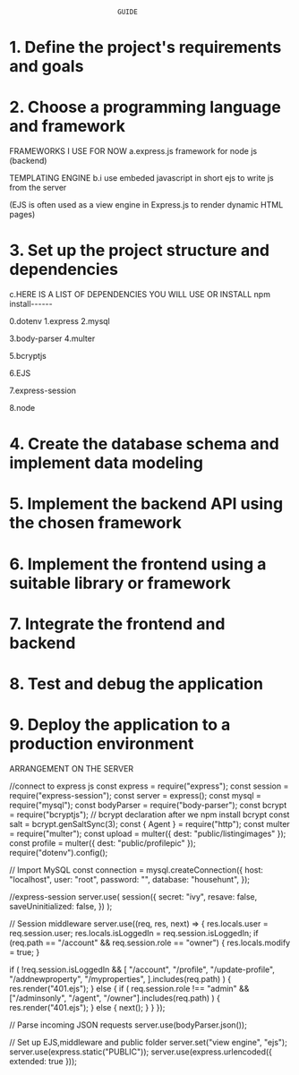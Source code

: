 <!-- HERE IS WHAT IS REQUIRED IN ORDER TO START A FULL STACK PROJECT FROM SCRATCH -->

                               GUIDE

# 1. Define the project's requirements and goals

# 2. Choose a programming language and framework

FRAMEWORKS I USE FOR NOW
a.express.js framework for node js (backend)

TEMPLATING ENGINE
b.i use embeded javascript in short ejs to write js from the server

(EJS is often used as a view engine in Express.js to render dynamic HTML pages)

# 3. Set up the project structure and dependencies

c.HERE IS A LIST OF DEPENDENCIES YOU WILL USE OR INSTALL
npm install------

<!-- Core Backend Dependencies -->

0.dotenv
1.express
2.mysql

<!-- Middleware -->

3.body-parser
4.multer

<!-- Authentication and Security -->

5.bcryptjs

<!-- View Engine -->

6.EJS

<!-- Utilities -->

7.express-session

<!-- restart the server -->

8.node

# 4. Create the database schema and implement data modeling

# 5. Implement the backend API using the chosen framework

# 6. Implement the frontend using a suitable library or framework

# 7. Integrate the frontend and backend

# 8. Test and debug the application

# 9. Deploy the application to a production environment

ARRANGEMENT ON THE SERVER

<!-- declarations  -->

//connect to express js
const express = require("express");
const session = require("express-session");
const server = express();
const mysql = require("mysql");
const bodyParser = require("body-parser");
const bcrypt = require("bcryptjs"); // bcrypt declaration after we npm install bcrypt
const salt = bcrypt.genSaltSync(3);
const { Agent } = require("http");
const multer = require("multer");
const upload = multer({ dest: "public/listingimages" });
const profile = multer({ dest: "public/profilepic" });
require("dotenv").config();

<!-- setting up the database -->

// Import MySQL
const connection = mysql.createConnection({
host: "localhost",
user: "root",
password: "",
database: "househunt",
});

<!-- session management -->

//express-session
server.use(
session({
secret: "ivy",
resave: false,
saveUninitialized: false,
})
);

<!-- middleware -->

// Session middleware
server.use((req, res, next) => {
res.locals.user = req.session.user;
res.locals.isLoggedIn = req.session.isLoggedIn;
if (req.path == "/account" && req.session.role == "owner") {
res.locals.modify = true;
}

if (
!req.session.isLoggedIn &&
[
"/account",
"/profile",
"/update-profile",
"/addnewproperty",
"/myproperties",
].includes(req.path)
) {
res.render("401.ejs");
} else {
if (
req.session.role !== "admin" &&
["/adminsonly", "/agent", "/owner"].includes(req.path)
) {
res.render("401.ejs");
} else {
next();
}
}
});

<!-- parsers -->

// Parse incoming JSON requests
server.use(bodyParser.json());

// Set up EJS,middleware and public folder
server.set("view engine", "ejs");
server.use(express.static("PUBLIC"));
server.use(express.urlencoded({ extended: true }));

<!-- routes -->
